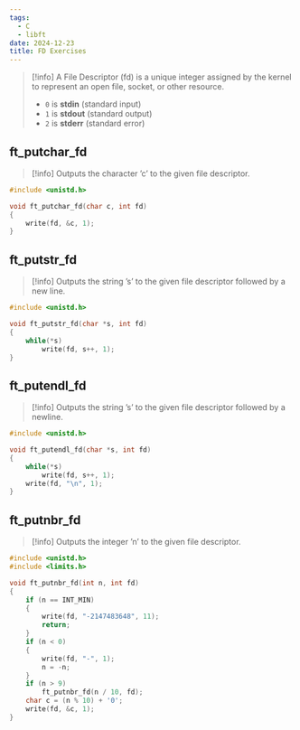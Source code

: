```yaml
---
tags:
  - C
  - libft
date: 2024-12-23
title: FD Exercises
---
```


> [!info]
> A File Descriptor (fd) is a unique integer assigned by the kernel to represent an open file, socket, or other resource.
> - `0` is **stdin** (standard input)
> - `1` is **stdout** (standard output)
> - `2` is **stderr** (standard error)

## ft_putchar_fd
> [!info]
> Outputs the character ’c’ to the given file descriptor.
```c
#include <unistd.h>

void ft_putchar_fd(char c, int fd)
{
	write(fd, &c, 1);
}
```

## ft_putstr_fd
> [!info]
> Outputs the string ’s’ to the given file descriptor followed by a new line.
```c
#include <unistd.h>

void ft_putstr_fd(char *s, int fd)
{
	while(*s)
		write(fd, s++, 1);
}

```

## ft_putendl_fd
> [!info]
> Outputs the string ’s’ to the given file descriptor followed by a newline.
```c
#include <unistd.h>

void ft_putendl_fd(char *s, int fd)
{
	while(*s)
		write(fd, s++, 1);
	write(fd, "\n", 1);
}

```

## ft_putnbr_fd
> [!info]
> Outputs the integer ’n’ to the given file descriptor.
```c
#include <unistd.h>
#include <limits.h>

void ft_putnbr_fd(int n, int fd)
{
    if (n == INT_MIN)
    {
        write(fd, "-2147483648", 11);
        return;
    }
    if (n < 0)
    {
        write(fd, "-", 1);
        n = -n;
    }
    if (n > 9)
        ft_putnbr_fd(n / 10, fd);
    char c = (n % 10) + '0';
    write(fd, &c, 1);
}
```